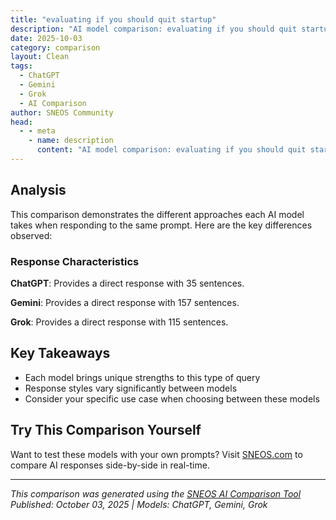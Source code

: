 ```yaml
---
title: "evaluating if you should quit startup"
description: "AI model comparison: evaluating if you should quit startup..."
date: 2025-10-03
category: comparison
layout: Clean
tags:
  - ChatGPT
  - Gemini
  - Grok
  - AI Comparison
author: SNEOS Community
head:
  - - meta
    - name: description
      content: "AI model comparison: evaluating if you should quit startup..."
---
```


<ChatComparison
  title="evaluating if you should quit startup"
  prompt="evaluating if you should quit startup"
  :responses='{
    "ChatGPT": "Deciding whether to quit a startup is a significant and often challenging decision. Here are some key factors and questions to consider that might help you evaluate your situation:\n\n### 1. Assess Your Personal Motivation and Well-being\n- **Passion and Commitment:** Do you still feel passionate and committed to the startup\u2019s mission? Are you excited about the future?\n- **Stress and Health:** Are the stress levels negatively impacting your mental or physical health? Is the workload sustainable?\n- **Work-Life Balance:** Are you able to maintain a reasonable balance between work and personal life?\n\n### 2. Evaluate Business Metrics and Progress\n- **Product/Market Fit:** Does your product or service clearly meet a market need? Are customers using and valuing it?\n- **Revenue and Funding:** Is the startup generating revenue or showing a clear path to revenue? Do you have sufficient funding or runway?\n- **Growth and Traction:** Are user/customer numbers growing? Are key performance indicators improving?\n\n### 3. Consider Team Dynamics and Support\n- **Team Morale:** Is the team motivated and aligned with the vision? Are there conflicts or unresolved issues?\n- **Co-founder Relationships:** Are you effectively collaborating with co-founders or partners?\n- **Support Network:** Do you have mentors, advisors, or investors providing guidance and support?\n\n### 4. Financial and Opportunity Cost\n- **Personal Financial Situation:** Can you sustain current lifestyle if you continue? Are you accumulating debt or depleting savings?\n- **Alternative Opportunities:** Are there other career or entrepreneurial opportunities open to you? What are the risks and benefits compared to staying?\n\n### 5. Reflect on Your Goals and Vision\n- **Long-Term Vision:** Does the startup still align with your personal and professional goals?\n- **Learning and Growth:** Are you gaining valuable skills and experiences even if success is uncertain?\n\n---\n\n### Some Practical Steps\n- **Seek honest feedback** from trusted mentors or advisors.\n- **Set a timeline** for specific milestones. If unmet, reconsider your decision.\n- **Consider a trial period** for making changes before deciding to quit.\n- **Write down pros and cons** of continuing vs. quitting.\n\n---\n\nIf you would like, I can help you structure your thoughts or create a decision matrix to weigh different factors. Would you like that?",
    "Gemini": "Okay, you\u0027re at a crossroads. Evaluating whether to quit a startup is a big decision with a lot of factors. Let\u0027s break it down into a structured approach to help you think through it. I\u0027ll provide questions and areas to consider.\n\n**I. Core Areas to Consider:**\n\n*   **Your Well-being:**\n*   **The Company\u0027s Health:**\n*   **Your Future Growth:**\n*   **Your Alternatives:**\n\n**II. Deep Dive into Each Area:**\n\n**A. Your Well-being:**\n\n*   **1. Stress Levels:**\n    *   Are you consistently stressed, anxious, or burned out?  Quantify it if possible (e.g., \u0022I have trouble sleeping 4 nights a week due to work stress\u0022).\n    *   Is this stress sustainable?  Are there signs it\u0027s affecting your physical or mental health?\n    *   Are you able to disconnect from work outside of working hours?\n*   **2. Work-Life Balance:**\n    *   Has your personal life suffered (relationships, hobbies, health)?\n    *   Are you consistently working excessive hours (e.g., \u003E60 hours/week) without signs of it improving?\n    *   Is the imbalance short-term due to a critical project or a consistent problem with the company\u0027s workload/staffing?\n*   **3. Job Satisfaction:**\n    *   Do you still enjoy the work itself?\n    *   Are you learning new things?\n    *   Do you feel appreciated and valued by your team and leadership?\n    *   Are you proud of the work you\u0027re doing?\n*   **4. Values Alignment:**\n    *   Do the company\u0027s values align with your own?\n    *   Have there been ethical concerns or situations that conflict with your personal principles?\n    *   Do you believe in the company\u0027s mission and vision?\n\n**B. The Company\u0027s Health:**\n\n*   **1. Financial Stability:**\n    *   What\u0027s the company\u0027s runway (how much time before they run out of money)?  Do you have a realistic estimate?  (This might be difficult to get accurate information on, but consider indicators like recent layoffs, difficulty paying vendors, frantic fundraising efforts).\n    *   Is the company profitable (or on a clear path to profitability)?\n    *   Has the company had trouble raising funding?\n    *   Are there signs of financial mismanagement?\n*   **2. Leadership \u0026 Management:**\n    *   Do you trust the leadership team?\n    *   Are they competent and making sound decisions?\n    *   Is there a clear vision for the company\u0027s future?\n    *   Is the leadership team receptive to feedback?\n    *   Is there high turnover within leadership or key positions?\n*   **3. Team Dynamics \u0026 Culture:**\n    *   Is there a positive and supportive work environment?\n    *   Is there excessive conflict or negativity?\n    *   Is there a culture of blame or fear?\n    *   Is there good communication within the team?\n    *   Do you respect and enjoy working with your colleagues?\n*   **4. Product/Market Fit:**\n    *   Is the product/service solving a real problem for customers?\n    *   Is there a strong demand for the product/service?\n    *   Is the company gaining market share?\n    *   Is the company iterating and improving its product/service based on customer feedback?\n*   **5. Growth Trajectory:**\n    *   Is the company growing at a healthy rate?  (Consider revenue, user base, etc.)\n    *   Is the growth sustainable?\n    *   Are there clear goals and strategies for future growth?\n*   **6. Recent Changes:** Has the company undergone significant changes recently, such as:\n    *   Restructuring or reorganization\n    *   Changes in leadership\n    *   Shift in business strategy\n    *   Mergers or acquisitions.\n    *   How have these changes affected you and the overall company outlook?\n\n**C. Your Future Growth:**\n\n*   **1. Learning \u0026 Development:**\n    *   Are you learning new skills and expanding your knowledge?\n    *   Are you challenged and stimulated by your work?\n    *   Is there opportunities for professional development (training, conferences, etc.)?\n*   **2. Career Progression:**\n    *   Is there a clear path for advancement within the company?\n    *   Are your contributions being recognized and rewarded?\n    *   Are you gaining valuable experience that will benefit your future career?\n*   **3. Equity \u0026 Compensation:**\n    *   Is your salary and benefits competitive with the market?\n    *   Do you have a meaningful equity stake in the company?\n    *   Do you understand the terms of your equity agreement (vesting schedule, etc.)?\n    *   What is the realistic potential value of your equity, given the company\u0027s current trajectory?\n*   **4. Alignment with Long-Term Goals:**\n    *   Does this role/company align with your long-term career aspirations?\n    *   Is it providing you with the skills and experience you need to reach your goals?\n\n**D. Your Alternatives:**\n\n*   **1. Job Search:**\n    *   Have you started looking for other jobs?\n    *   What opportunities are available in your field?\n    *   What salary and benefits can you expect to receive elsewhere?\n*   **2. Other Options:**\n    *   Are there other options besides quitting and finding another job (e.g., internal transfer, taking a leave of absence, negotiating a different role)?\n    *   Could you pursue freelance work, start your own business, or take time off to recharge?\n*   **3. Risk Assessment:**\n    *   What are the financial risks of quitting (e.g., loss of income, healthcare benefits)?\n    *   What are the career risks (e.g., potential impact on your resume)?\n    *   What are the personal risks (e.g., stress of job searching)?\n\n**III.  Decision-Making Framework:**\n\n1.  **Weighting:** Assign weights to each of the four core areas (Well-being, Company Health, Future Growth, Alternatives) based on their importance to you. For example:\n\n    *   Well-being: 30%\n    *   Company Health: 30%\n    *   Future Growth: 20%\n    *   Alternatives: 20%\n\n2.  **Scoring:** Within each area, score each of the sub-items on a scale of 1 to 5 (1 = very poor, 5 = excellent).\n\n3.  **Calculating Weighted Scores:** Multiply each sub-item\u0027s score by its weight within the area.  Then, sum the weighted scores for each area to get a total score for that area.\n\n4.  **Final Score:** Sum the total scores for all four areas to get a final score.\n\n5.  **Interpretation:**\n\n    *   **High Score (e.g., 80-100):**  You\u0027re likely in a good situation.  Focus on addressing any minor issues.\n    *   **Medium Score (e.g., 60-79):**  Things are okay, but there are areas for improvement.  Consider staying if you see potential for positive change.\n    *   **Low Score (e.g., Below 60):**  It\u0027s probably time to move on.  The risks of staying likely outweigh the benefits.\n\n**IV. Important Considerations \u0026 Caveats:**\n\n*   **Gut Feeling:** Don\u0027t ignore your intuition. If something feels wrong, even if the numbers don\u0027t fully reflect it, pay attention.\n*   **Talk to People You Trust:** Discuss your situation with mentors, friends, family, or a career counselor.  Get objective perspectives.\n*   **Negotiation:** Before quitting, consider whether you can negotiate for improvements in your role, compensation, or work-life balance.  Sometimes, a conversation with your manager can lead to positive changes.\n*   **Timing:**  Be mindful of the timing of your departure.  Consider the impact on the company and your colleagues.  Give adequate notice.\n*   **Documentation:** Keep a record of your accomplishments, contributions, and any concerns you\u0027ve raised.  This can be helpful for future job searches or legal issues.\n*   **Startup Volatility:** Startups are inherently risky and volatile.  Expect some level of uncertainty and change.  The question is whether you can tolerate the level of risk and instability you\u0027re currently experiencing.\n* **The sunk cost fallacy:** Don\u0027t let the time you have invested in the startup cloud your judgment. The time is already spent, and you need to make decisions based on the current state of the company and your well-being.\n\n**Example (Simplified):**\n\nLet\u0027s say you assign the following weights:\n\n*   Well-being: 30%\n*   Company Health: 30%\n*   Future Growth: 20%\n*   Alternatives: 20%\n\nAnd you score the *Company Health* section as follows (simplified further for brevity):\n\n*   Financial Stability: 2 (poor)\n*   Leadership: 3 (average)\n*   Product/Market Fit: 4 (good)\n\nThe *Company Health* score would be calculated like this:\n\n*   (2 * 0.30) \u002B (3 * 0.30) \u002B (4 * 0.30) = 0.6 \u002B 0.9 \u002B 1.2 = 2.7\n\nYou\u0027d do this for all the sections and then add all the section scores to get your final score.\n\n**To help me give you more tailored advice, tell me:**\n\n*   **What is your role at the startup?**\n*   **How long have you been there?**\n*   **What are the *primary* reasons you\u0027re considering quitting?  (Be specific.)**\n*   **What are your biggest concerns about leaving?**\n\nBy carefully considering these questions and using a structured approach, you can make a more informed and confident decision about your future. Good luck!\n",
    "Grok": "Deciding whether to quit a startup\u2014whether you\u0027re a founder, early employee, or stakeholder\u2014can be a tough and deeply personal decision. It often involves weighing emotional, financial, and professional factors. Below is a structured framework to help evaluate your situation and make a more informed choice:\n\n---\n\n### 1. Reflect on Your Personal Motivations and Goals\n   - **Why did you join or start this startup?** Revisit your initial reasons for being involved. Are those motivations still relevant, or have your priorities changed?\n   - **Are you still passionate about the mission?** If the startup\u0027s vision or your role no longer excites you, it might be a sign to move on.\n   - **What are your long-term goals?** Does staying with the startup align with your career or life aspirations? For example, are you seeking stability, growth, or a new challenge?\n\n   *Key Question:* Am I still personally invested in this journey, or am I staying out of obligation or fear of failure?\n\n---\n\n### 2. Assess the Startup\u2019s Viability\n   - **Is there a clear path to success?** Evaluate the startup\u2019s business model, market fit, and growth metrics. Are there consistent signs of progress (e.g., revenue, user growth, funding)?\n   - **Are there unresolved red flags?** Look for warning signs like constant pivots without results, lack of funding, high churn (employees or customers), or inability to execute on the vision.\n   - **What\u2019s the financial health?** If the startup is struggling to pay bills or secure investment, consider how long it can realistically survive. Do you trust the leadership to turn things around?\n\n   *Key Question:* Does the startup have a realistic chance of succeeding, and am I willing to endure the uncertainty?\n\n---\n\n### 3. Evaluate Your Role and Impact\n   - **Are you making a difference?** Do you feel your contributions are valued and impactful, or are you stuck in a role that feels meaningless or misaligned with your skills?\n   - **Is there room for growth?** Are you learning, developing new skills, or building a meaningful network? If not, staying might stall your career.\n   - **Are you overworked or burned out?** Startups often demand long hours and high stress. If your mental or physical health is suffering, it\u2019s a serious sign to reconsider.\n\n   *Key Question:* Is my role fulfilling and sustainable for me, or am I sacrificing too much for too little return?\n\n---\n\n### 4. Consider the Financial and Opportunity Costs\n   - **Can you afford to stay?** Startups often pay below-market salaries or rely on equity as compensation. If you\u2019re struggling financially or dipping into savings with no clear payoff, it might be time to prioritize stability.\n   - **What are you giving up by staying?** Think about other opportunities (jobs, projects, or personal goals) you might be missing out on. Could leaving open doors to something better?\n   - **What\u2019s the value of your equity (if applicable)?** If you have a stake in the company, evaluate whether the potential future payout is worth the current sacrifices. Be realistic\u2014most startups fail, and equity often becomes worthless.\n\n   *Key Question:* Is the financial risk and opportunity cost of staying worth the potential reward?\n\n---\n\n### 5. Analyze Relationships and Culture\n   - **Do you trust and respect the team?** If there\u2019s constant conflict, lack of transparency, or mistrust with co-founders or leadership, it can make the journey unsustainable.\n   - **Is the culture toxic?** A negative or overly stressful environment can take a toll on your well-being, even if you believe in the mission.\n   - **Do you feel supported?** Are your concerns heard, and are there mechanisms in place to address challenges as a team?\n\n   *Key Question:* Am I in an environment where I can thrive, or is the culture dragging me down?\n\n---\n\n### 6. Think About Timing and Transition\n   - **Is this the right time to leave?** Consider whether leaving now would leave the startup (or your role) in a bad spot, or if there\u2019s a natural transition point (e.g., after a funding round or project completion).\n   - **Do you have a backup plan?** If you\u2019re considering quitting, do you have another job lined up, savings to fall back on, or a clear idea of what\u2019s next? Leaving without a plan can add unnecessary stress.\n   - **What are the consequences of leaving?** Think about how quitting might impact your reputation, relationships, or future opportunities. Can you leave on good terms?\n\n   *Key Question:* Am I prepared for the short-term and long-term effects of leaving?\n\n---\n\n### 7. Seek External Perspectives\n   - **Talk to trusted mentors or peers.** Share your concerns with someone who understands startups or your personal situation. They might offer clarity or alternative viewpoints.\n   - **Consider professional advice.** If financial or legal implications are involved (e.g., equity, contracts), consult with a financial advisor or lawyer to understand your obligations and rights.\n   - **Reflect on feedback.** If you\u2019ve received consistent feedback about your performance or the startup\u2019s direction, factor that into your decision.\n\n   *Key Question:* What do others who know me or the situation think about my choice to stay or leave?\n\n---\n\n### 8. Weigh Emotional Factors\n   - **Are you staying out of guilt or fear?** Many people stick with failing startups due to \u201Csunk cost fallacy\u201D (feeling they\u2019ve invested too much to leave) or fear of admitting failure. Recognize if this is influencing you.\n   - **Are you ready for a change?** Sometimes, the decision to leave is less about the startup failing and more about your own need for a new chapter.\n   - **How will you feel after leaving?** Imagine walking away\u2014do you feel relief, regret, or excitement? Your gut reaction can be telling.\n\n   *Key Question:* Am I making this decision based on logic and self-awareness, or am I being swayed by emotions like fear or guilt?\n\n---\n\n### Final Steps: Make a Decision\n- **Set a deadline for deciding.** Give yourself a reasonable timeframe to reflect (e.g., 1-2 weeks) so you don\u2019t overthink or delay action indefinitely.\n- **List pros and cons.** Write down the reasons to stay versus leave. Seeing it on paper can help clarify trade-offs.\n- **Trust your instincts.** Data and logic are important, but if something feels fundamentally wrong (or right) about staying, honor that feeling after you\u2019ve done your due diligence.\n\n---\n\n### Potential Outcomes\n1. **Stay and recommit:** If you decide to stay, set clear personal boundaries (e.g., workload, financial limits) and milestones for reevaluating (e.g., revisit in 6 months if certain goals aren\u2019t met).\n2. **Leave with a plan:** If you choose to quit, do so gracefully. Offer to help with the transition, maintain professionalism, and focus on your next steps.\n3. **Pivot within the startup:** If possible, explore a different role or reduced involvement (e.g., part-time, advisory) to maintain some connection without full commitment.\n\n---\n\nQuitting a startup doesn\u2019t mean failure\u2014it can be a strategic move to prioritize your well-being, career, or other opportunities. Conversely, staying might be the right call if you believe in the mission and see a viable path forward. Take your time, be honest with yourself, and remember that no decision is permanent; you can always pivot later if circumstances change.\n\nIf you\u2019d like to dive deeper into any specific aspect (e.g., financial analysis, emotional factors, or transition planning), feel free to share more details, and I can help further! What\u2019s your current situation or primary concern?"
  }'
  published-date="21:15"
/>

## Analysis

This comparison demonstrates the different approaches each AI model takes when responding to the same prompt. Here are the key differences observed:

### Response Characteristics

**ChatGPT**: Provides a direct response with 35 sentences. 

**Gemini**: Provides a direct response with 157 sentences. 

**Grok**: Provides a direct response with 115 sentences. 

## Key Takeaways

- Each model brings unique strengths to this type of query
- Response styles vary significantly between models
- Consider your specific use case when choosing between these models

## Try This Comparison Yourself

Want to test these models with your own prompts? Visit [SNEOS.com](https://sneos.com) to compare AI responses side-by-side in real-time.

---

*This comparison was generated using the [SNEOS AI Comparison Tool](https://sneos.com)*
*Published: October 03, 2025 | Models: ChatGPT, Gemini, Grok*
